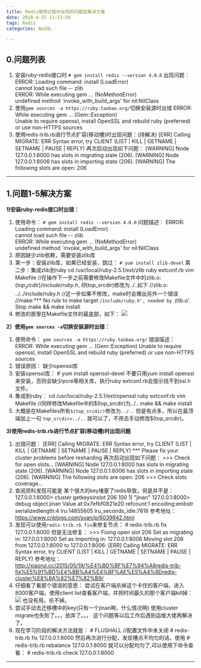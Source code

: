 ```yaml
---
title: Redis使用过程中出现的问题及解决方案
date: 2018-4-25 11:51:56  
tags: Redis
categories: NoSQL

---
```

## 0.问题列表
1. 安装ruby-redis接口时
`# gem install redis --version 4.0.0`
出现问题：
		ERROR:  Loading command: install (LoadError)  
			cannot load such file -- zlib  
		ERROR:  While executing gem ... (NoMethodError)  
		undefined method `invoke_with_build_args' for nil:NilClass 
2. 使用`gem sources -a https://ruby.taobao.org/`切换安装源时出错
		ERROR:  While executing gem ... (Gem::Exception)  
		Unable to require openssl, install OpenSSL and rebuild ruby (preferred) or use non-HTTPS sources
3. 使用redis-trib.rb进行节点扩容(移动槽)时出现问题：(待解决)
		[ERR] Calling MIGRATE: ERR Syntax error, try CLIENT (LIST | KILL | GETNAME | SETNAME | PAUSE | REPLY)
再次启动出现如下问题：
		[WARNING] Node 127.0.0.1:8000 has slots in migrating state (206).
		[WARNING] Node 127.0.0.1:8006 has slots in importing state (206).
		[WARNING] The following slots are open: 206


---
## 1.问题1-5解决方案
**1)安装ruby-redis接口时出错：**
1. 使用命令：
`# gem install redis --version 4.0.0`
问题描述：
		ERROR:  Loading command: install (LoadError)  
			cannot load such file -- zlib  
		ERROR:  While executing gem ... (NoMethodError)  
		undefined method `invoke_with_build_args' for nil:NilClass
2. 原因缺少zlib依赖，需要安装zlib库
3. 第一步：安装zlib库，如果已经安装，跳过：
`# yum install zlib-devel`
第二步：集成zlib到ruby
		cd /usr/local/ruby-2.5.1/ext/zlib
		ruby extconf.rb
		vim Makefile
		//在操作下一步之前需要修改Makefile文件中的zlib.o: $(top_srcdir)/include/ruby.h,将$(top_srcdir)修改为../..如下
		//zlib.o: ../../include/ruby.h
		//这一步如果不修改，make时会爆出另外一个错误
		//make:*** No rule to make target `/include/ruby.h', needed by `zlib.o'.  Stop
		make && make install
4. 修改的那里在Makefile文件的最底部，如下：
![](http://p5ki4lhmo.bkt.clouddn.com/00050Redis%E8%A7%A3%E5%86%B3%E6%96%B9%E6%A1%881-01.jpg)

**2）使用`gem sources -a`切换安装源时出错：**
1. 使用命令：
`gem sources -a https://ruby.taobao.org/`
错误描述：
		ERROR:  While executing gem ... (Gem::Exception)
		Unable to require openssl, install OpenSSL and rebuild ruby (preferred) or use non-HTTPS sources
2. 错误原因：
缺少openssl库
3. 安装openssl库：
		# yum install openssl-devel
不要只用yum install openssl来安装，否则会缺少pcre等相关库，执行ruby extconf.rb会提示找不到ssl.h文件。
4. 集成到ruby：
		cd /usr/local/ruby-2.5.1/ext/openssl
		ruby extconf.rb
		vim Makefile
		//同样修改Makefile中的$(top_srcdir)为../..
		make && make install
5. 大概是在Makefiles所有`$(top_srcdir)`修改为`../..`
但是有点多，所以在最顶端加上一句
`top_srcdir=../..`
就可以了，不用去手动修改$(top_srcdir)。

**3)使用redis-trib.rb进行节点扩容(移动槽)时出现问题**
1. 出错问题：
		[ERR] Calling MIGRATE: ERR Syntax error, try CLIENT (LIST | KILL | GETNAME | SETNAME | PAUSE | REPLY)
		*** Please fix your cluster problems before resharding
再次启动出现如下问题：
		>>> Check for open slots...
		[WARNING] Node 127.0.0.1:8000 has slots in migrating state (206).
		[WARNING] Node 127.0.0.1:8006 has slots in importing state (206).
		[WARNING] The following slots are open: 206
		>>> Check slots coverage...
2. 查阅资料发现可能是
某个很大的key堵塞了redis导致，但是并不是：
		127.0.0.1:8000> cluster getkeysinslot 206 100
		1) "jinan"
		127.0.0.1:8000> debug object jinan
		Value at:0x7efbf0821e20 refcount:1 encoding:embstr serializedlength:4 lru:14855605 lru_seconds_idle:7818
参考地址：
<https://www.cnblogs.com/svan/p/6039942.html>
3. 发现可以使用`redis-trib.rb fix`来修复节点：
		# redis-trib.rb fix 127.0.0.1:8000
但是无法修复：
		>>> Fixing open slot 206
		Set as migrating in: 127.0.0.1:8000
		Set as importing in: 127.0.0.1:8006
		Moving slot 206 from 127.0.0.1:8000 to 127.0.0.1:8006: 
		[ERR] Calling MIGRATE: ERR Syntax error, try CLIENT (LIST | KILL | GETNAME | SETNAME | PAUSE | REPLY)
参考地址：
<http://xiaorui.cc/2015/05/19/%E4%BD%BF%E7%94%A8redis-trib-fix%E5%91%BD%E4%BB%A4%E4%BF%AE%E5%A4%8Dredis-cluster%E8%8A%82%E7%82%B9/>
4. 仔细看了看那个错误的意思：
尝试在客户端杀掉这个卡住的客户端，进入8000客户端，使用client list查看客户端，并把时间最久的那个客户端kill掉：
![](http://p5ki4lhmo.bkt.clouddn.com/00050Redis%E8%A7%A3%E5%86%B3%E6%96%B9%E6%A1%881-02.jpg)
也没有用。杀不掉。
5. 尝试手动去迁移槽中的key(只有一个jinan啊，什么情况啊)
使用cluster migrate也失败了。。。放弃了。。。
这个问题等以后工作后遇到运维大佬再解决了。
6. 现在学习阶段的解决方法就是：
		# FLUSHALL  //配置文件中未关闭
		# redis-trib.rb fix 127.0.0.1:8000
然后再次进行分配，发现槽点不均匀的话，使用
		# redis-trib.rb rebalance 127.0.0.1:8000
就可以分配均匀了,可以使用下命令查看：
		# redis-trib.rb check 127.0.0.1:8000

---